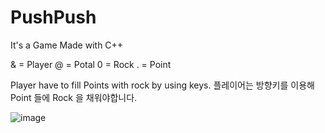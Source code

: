 # PushPush
It's a Game Made with C++

& = Player
@ = Potal
0 = Rock
. = Point

Player have to fill Points with rock by using keys.
플레이어는 방향키를 이용해 Point 들에 Rock 을 채워야합니다.

![image](https://user-images.githubusercontent.com/64355834/157564753-997a6fd2-5166-49be-a5ad-0481c23acbd9.png)
